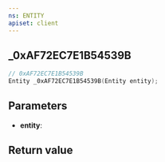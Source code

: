 ```yaml
---
ns: ENTITY
apiset: client
---
```

## _0xAF72EC7E1B54539B

```c
// 0xAF72EC7E1B54539B
Entity _0xAF72EC7E1B54539B(Entity entity);
```


## Parameters
* **entity**:

## Return value

